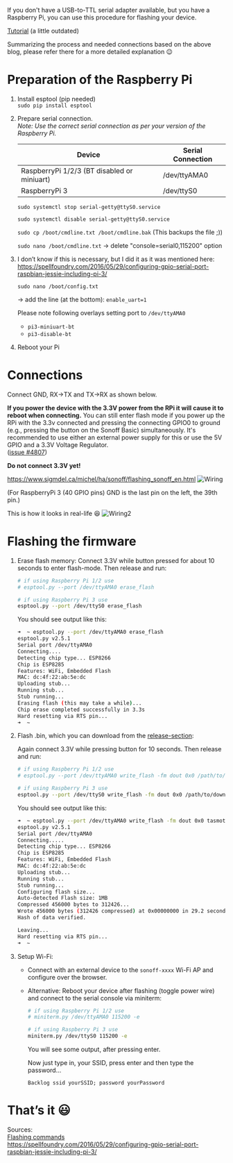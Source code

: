 If you don't have a USB-to-TTL serial adapter available, but you have a Raspberry Pi, you can use this procedure for flashing your device.

[Tutorial](https://www.sigmdel.ca/michel/ha/sonoff/flashing_sonoff_en.html) (a little outdated)

Summarizing the process and needed connections based on the above blog, please refer there for a more detailed explanation :wink:

# Preparation of the Raspberry Pi
1. Install esptool (pip needed)  
   `sudo pip install esptool`

2. Prepare serial connection.  
   _Note: Use the correct serial connection as per your version of the Raspberry Pi._

   | Device          |  Serial Connection      |
   | ------------- |---------------|
   | RaspberryPi 1/2/3 (BT disabled or miniuart) |   /dev/ttyAMA0      |
   | RaspberryPi 3          |   /dev/ttyS0      |

   `sudo systemctl stop serial-getty@ttyS0.service`

   `sudo systemctl disable serial-getty@ttyS0.service`

   `sudo cp /boot/cmdline.txt /boot/cmdline.bak` (This backups the file ;))

   `sudo nano /boot/cmdline.txt`
   -> delete "console=serial0,115200" option

3. I don’t know if this is necessary, but I did it as it was mentioned here:  
   https://spellfoundry.com/2016/05/29/configuring-gpio-serial-port-raspbian-jessie-including-pi-3/

   `sudo nano /boot/config.txt`

   -> add the line (at the bottom):
   `enable_uart=1`

   Please note following overlays setting port to `/dev/ttyAMA0`

   * `pi3-miniuart-bt`
   * `pi3-disable-bt`

4. Reboot your Pi

# Connections
Connect GND, RX->TX and TX->RX as shown below. 

**If you power the device with the 3.3V power from the RPi it will cause it to reboot when connecting.** You can still enter flash mode if you power up the RPi with the 3.3v connected and pressing the connecting GPIO0 to ground (e.g., pressing the button on the Sonoff Basic) simultaneously. It's recommended to use either an external power supply for this or use the 5V GPIO and a 3.3V Voltage Regulator.  
([issue #4807](https://github.com/arendst/Tasmota/issues/4807))

**Do not connect 3.3V yet!**

https://www.sigmdel.ca/michel/ha/sonoff/flashing_sonoff_en.html
![Wiring](https://www.sigmdel.ca/michel/ha/sonoff/img/sonoff-rpi.jpg)

(For RaspberryPi 3 (40 GPIO pins) GND is the last pin on the left, the 39th pin.)

This is how it looks in real-life 😆
![Wiring2](https://user-images.githubusercontent.com/19333006/40923782-ffa98f82-6815-11e8-80e2-98856bdccf39.jpg)

# Flashing the firmware
1. Erase flash memory:
   Connect 3.3V while button pressed for about 10 seconds to enter flash-mode. Then release and run:

   ```bash
   # if using Raspberry Pi 1/2 use
   # esptool.py --port /dev/ttyAMA0 erase_flash

   # if using Raspberry Pi 3 use
   esptool.py --port /dev/ttyS0 erase_flash
   ```
   You should see output like this:

   ```bash
   ➜  ~ esptool.py --port /dev/ttyAMA0 erase_flash
   esptool.py v2.5.1
   Serial port /dev/ttyAMA0
   Connecting....
   Detecting chip type... ESP8266
   Chip is ESP8285
   Features: WiFi, Embedded Flash
   MAC: dc:4f:22:ab:5e:dc
   Uploading stub...
   Running stub...
   Stub running...
   Erasing flash (this may take a while)...
   Chip erase completed successfully in 3.3s
   Hard resetting via RTS pin...
   ➜  ~ 
   ```

2. Flash .bin, which you can download from the [release-section](https://github.com/arendst/Tasmota/releases):

   Again connect 3.3V while pressing button for 10 seconds. Then release and run:

   ```bash
   # if using Raspberry Pi 1/2 use
   # esptool.py --port /dev/ttyAMA0 write_flash -fm dout 0x0 /path/to/downloaded/tasmota.bin

   # if using Raspberry Pi 3 use
   esptool.py --port /dev/ttyS0 write_flash -fm dout 0x0 /path/to/downloaded/tasmota.bin
   ```

   You should see output like this:

   ```bash
   ➜  ~ esptool.py --port /dev/ttyAMA0 write_flash -fm dout 0x0 tasmota.bin
   esptool.py v2.5.1
   Serial port /dev/ttyAMA0
   Connecting.....
   Detecting chip type... ESP8266
   Chip is ESP8285
   Features: WiFi, Embedded Flash
   MAC: dc:4f:22:ab:5e:dc
   Uploading stub...
   Running stub...
   Stub running...
   Configuring flash size...
   Auto-detected Flash size: 1MB
   Compressed 456000 bytes to 312426...
   Wrote 456000 bytes (312426 compressed) at 0x00000000 in 29.2 seconds (effective 124.8 kbit/s)...
   Hash of data verified.

   Leaving...
   Hard resetting via RTS pin...
   ➜  ~
   ```

3. Setup Wi-Fi:
   - Connect with an external device to the `sonoff-xxxx` Wi-Fi AP and configure over the browser.

   - Alternative: Reboot your device after flashing (toggle power wire) and connect to the serial console via miniterm:

     ```bash
     # if using Raspberry Pi 1/2 use
     # miniterm.py /dev/ttyAMA0 115200 -e

     # if using Raspberry Pi 3 use
     miniterm.py /dev/ttyS0 115200 -e
     ```

     You will see some output, after pressing enter.

     Now just type in, your SSID, press enter and then type the password…

     `Backlog ssid yourSSID; password yourPassword`


# That’s it :smiley:

Sources:  
[Flashing commands](Esptool)  
https://spellfoundry.com/2016/05/29/configuring-gpio-serial-port-raspbian-jessie-including-pi-3/
